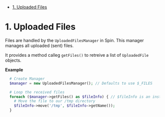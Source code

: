 <!-- MarkdownTOC -->

- [1. Uploaded Files](#1-uploaded-files)

<!-- /MarkdownTOC -->

# 1. Uploaded Files
Files are handled by the `UploadedFilesManager` in Spin. This manager manages all uploaded (sent) files.

It provides a method calleg `getFiles()` to retreive a list of `UploadedFile` objects.

**Example**
```php
  # Create Manager
  $manager = new UploadedFilesManager(); // Defaults to use $_FILES

  # Loop the received files
  foreach ($manager->getFiles() as $fileInfo) { // $fileInfo is an instance of UploadedFile
    # Move the file to our /tmp directory
    $fileInfo->move('/tmp', $fileInfo->getName());
  }
```
